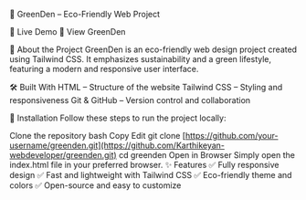 🌿 GreenDen – Eco-Friendly Web Project

🚀 Live Demo
🔗 View GreenDen

📖 About the Project
GreenDen is an eco-friendly web design project created using Tailwind CSS. It emphasizes sustainability and a green lifestyle, featuring a modern and responsive user interface.

🛠 Built With
HTML – Structure of the website
Tailwind CSS – Styling and responsiveness
Git & GitHub – Version control and collaboration


🔧 Installation
Follow these steps to run the project locally:

Clone the repository
bash
Copy
Edit
git clone [https://github.com/your-username/greenden.git](https://github.com/Karthikeyan-webdeveloper/greenden.git)
cd greenden
Open in Browser
Simply open the index.html file in your preferred browser.
✨ Features
✅ Fully responsive design
✅ Fast and lightweight with Tailwind CSS
✅ Eco-friendly theme and colors
✅ Open-source and easy to customize


